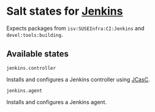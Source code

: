 # Salt states for [Jenkins](https://www.jenkins.io/)

Expects packages from `isv:SUSEInfra:CI:Jenkins` and `devel:tools:building`.

## Available states

`jenkins.controller`

Installs and configures a Jenkins controller using [JCasC](https://github.com/jenkinsci/configuration-as-code-plugin).

`jenkins.agent`

Installs and configures a Jenkins agent.
